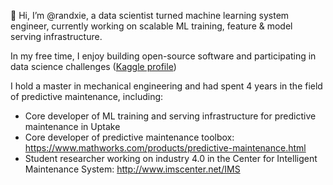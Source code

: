 👋 Hi, I’m @randxie, a data scientist turned machine learning system engineer, currently working on scalable ML training, feature & model serving infrastructure. 

In my free time, I enjoy building open-source software and participating in data science challenges ([Kaggle profile](https://www.kaggle.com/randxie))

I hold a master in mechanical engineering and had spent 4 years in the field of predictive maintenance, including:

* Core developer of ML training and serving infrastructure for predictive maintenance in Uptake
* Core developer of predictive maintenance toolbox: https://www.mathworks.com/products/predictive-maintenance.html
* Student researcher working on industry 4.0 in the Center for Intelligent Maintenance System: http://www.imscenter.net/IMS 
